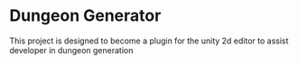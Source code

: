 # Dungeon Generator
 This project is designed to become a plugin for the unity 2d editor to assist developer in dungeon generation
